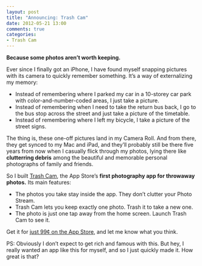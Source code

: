```yaml
---
layout: post
title: "Announcing: Trash Cam"
date: 2012-05-21 13:00
comments: true
categories: 
- Trash Cam
---
```

**Because some photos aren’t worth keeping.**

Ever since I finally got an iPhone, I have found myself snapping pictures with its camera to quickly remember something. It’s a way of externalizing my memory:

* Instead of remembering where I parked my car in a 10-storey car park with color-and-number-coded areas, I just take a picture.
* Instead of remembering when I need to take the return bus back, I go to the bus stop across the street and just take a picture of the timetable.
* Instead of remembering where I left my bicycle, I take a picture of the street signs.

The thing is, these one-off pictures land in my Camera Roll. And from there, they get synced to my Mac and iPad, and they’ll probably still be there five years from now when I casually flick through my photos, lying there like **clutterring debris** among the beautiful and memorable personal photographs of family and friends.

So I built [Trash Cam](http://itunes.apple.com/us/app/id526535445), the App Store’s **first photography app for throwaway photos.** Its main features:

* The photos you take stay inside the app. They don’t clutter your Photo Stream.
* Trash Cam lets you keep exactly one photo. Trash it to take a new one.
* The photo is just one tap away from the home screen. Launch Trash Cam to see it.

Get it for [just 99¢ on the App Store](http://itunes.apple.com/us/app/id526535445), and let me know what you think.

PS: Obviously I don’t expect to get rich and famous with this. But hey, I really wanted an app like this for myself, and so I just quickly made it. How great is that?